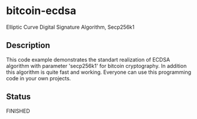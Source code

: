 # bitcoin-ecdsa
Elliptic Curve Digital Signature Algorithm, Secp256k1

## Description
This code example demonstrates the standart realization of ECDSA algorithm with parameter 'secp256k1' for bitcoin cryptography. In addition this algorithm is quite fast and working. Everyone can use this programming code in your own projects.

## Status
FINISHED
